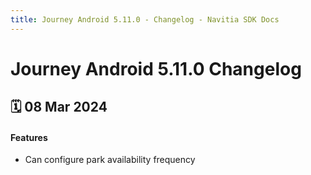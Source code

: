 ```yaml
---
title: Journey Android 5.11.0 - Changelog - Navitia SDK Docs
---
```


# Journey Android 5.11.0 Changelog

<h2>🗓 08 Mar 2024</h2>

#### Features
- Can configure park availability frequency
